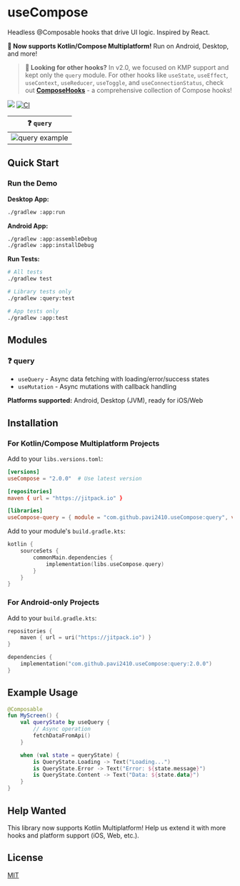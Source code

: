 # useCompose

Headless @Composable hooks that drive UI logic. Inspired by React.

**🚀 Now supports Kotlin/Compose Multiplatform!** Run on Android, Desktop, and more!

> **📢 Looking for other hooks?** In v2.0, we focused on KMP support and kept only the `query` module. For other hooks like `useState`, `useEffect`, `useContext`, `useReducer`, `useToggle`, and `useConnectionStatus`, check out [**ComposeHooks**](https://github.com/junerver/ComposeHooks) - a comprehensive collection of Compose hooks!

[![](https://jitpack.io/v/pavi2410/useCompose.svg)](https://jitpack.io/#pavi2410/useCompose) [![CI](https://github.com/pavi2410/useCompose/actions/workflows/ci.yml/badge.svg)](https://github.com/pavi2410/useCompose/actions/workflows/ci.yml)

| ❓ `query` |
| --- |
| ![query example](https://github.com/pavi2410/useCompose/assets/28837746/2317d447-8f8b-4626-b92e-2e024e242714) |

## Quick Start

### Run the Demo

**Desktop App:**
```bash
./gradlew :app:run
```

**Android App:**
```bash
./gradlew :app:assembleDebug
./gradlew :app:installDebug
```

**Run Tests:**
```bash
# All tests
./gradlew test

# Library tests only
./gradlew :query:test

# App tests only
./gradlew :app:test
```

## Modules

### ❓ query
- `useQuery` - Async data fetching with loading/error/success states
- `useMutation` - Async mutations with callback handling

**Platforms supported:** Android, Desktop (JVM), ready for iOS/Web

## Installation

### For Kotlin/Compose Multiplatform Projects

Add to your `libs.versions.toml`:
```toml
[versions]
useCompose = "2.0.0"  # Use latest version

[repositories]
maven { url = "https://jitpack.io" }

[libraries]
useCompose-query = { module = "com.github.pavi2410.useCompose:query", version.ref = "useCompose" }
```

Add to your module's `build.gradle.kts`:
```kotlin
kotlin {
    sourceSets {
        commonMain.dependencies {
            implementation(libs.useCompose.query)
        }
    }
}
```

### For Android-only Projects

Add to your `build.gradle.kts`:
```kotlin
repositories {
    maven { url = uri("https://jitpack.io") }
}

dependencies {
    implementation("com.github.pavi2410.useCompose:query:2.0.0")
}
```

## Example Usage

```kotlin
@Composable
fun MyScreen() {
    val queryState by useQuery {
        // Async operation
        fetchDataFromApi()
    }

    when (val state = queryState) {
        is QueryState.Loading -> Text("Loading...")
        is QueryState.Error -> Text("Error: ${state.message}")
        is QueryState.Content -> Text("Data: ${state.data}")
    }
}
```

## Help Wanted

This library now supports Kotlin Multiplatform! Help us extend it with more hooks and platform support (iOS, Web, etc.).

## License

[MIT](https://choosealicense.com/licenses/mit/)
